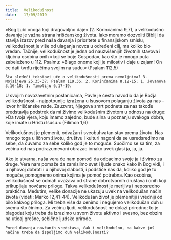 ```yaml
---
title:  Velikodušnost
date:   17/09/2019
---
```


»Bog ljubi onoga koji dragovoljno daje« (2. Korinćanima 9,7), a velikodušno davanje je važna strana hrišćanskog života. Iako moramo dozvoliti Bibliji da stavlja izazov pred naša davanja i prioritete u finansijskom smislu, velikodušnost je više od ulaganja novca u određeni cilj, ma koliko bio vredan. Tačnije, velikodušnost je jedna od nauzvišenijih životnih stavova i ključna osobina onih »koji se boje Gospoda«, kao što je mnogo puta zabeleženo u 112. Psalmu: »Blago onome koji je milostiv i daje u zajam! On će dati tvrđu riječima svojim na sudu.« (Psalam 112,5)

`Šta sledeći tekstovi uče o velikodušnosti prema nevoljnima? 3. Mojsijeva 25,35-37; Psalam 119,36; 2. Korinćanima 8,12-15; 1. Jovanova 3,16-18; 1. Timotiju 6,17-19.`

U svojim novozavetnim poslanicama, Pavle je često navodio da je Božja velikodušnost – najpotpunije izražena u Isusovom polaganju života za nas – izvor hrišćanske nade. Zauzvrat, Njegova smrt podneta za nas takođe predstavlja podstrek da mi živimo velikodušnim životom u odnosu na druge: »Da tvoja vjera, koju imamo zajedno, bude silna u poznanju svakoga dobra, koje imate u Hristu Isusu.« (Filimon 1,6)

Velikodušnost je plemenit, odvažan i sveobuhvatan stav prema životu. Nas mnogo toga u ličnom životu, društvu i kulturi nagoni da se usredsredimo na sebe, da čuvamo za sebe koliko god je to moguće. Suočimo se sa tim, za većinu od nas podrazumevani obrazac ionako uvek glasi ja, ja, ja.

Ako je stvarna, naša vera će nam pomoći da odbacimo svoje ja i živimo za druge. Vera nam pomaže da zamislimo svet i ljude onako kako ih Bog vidi, i u njihovoj dobroti i u njihovoj slabosti, i pod­stiče nas da, koliko god je to moguće, pomognemo onima kojima je pomoć potrebna. Kao osobina, velikodušnost se odmah uvažava od strane dobrotvornih društava i onih koji prikupljaju novčane priloge. Takva velikodušnost je merljiva i neposredno praktična. Međutim, velike donacije ne ukazuju uvek na velikodušan način života (videti: Marko 12,41-44). Velikodušan život je plemenitiji i vredniji od bilo kakvog priloga. Mi treba više da cenimo i negujemo velikodušan duh u svemu što činimo. Za većinu ljudi, velikodušnost ne dolazi prirodno; to je blagodat koju treba da izrazimo u svom životu aktivno i svesno, bez obzira na uticaj grešne, sebične ljudske prirode.

`Pored davanja novčanih sredstava, čak i velikodušno, na kakve još načine treba da ispoljimo duh velikodušnosti? `
